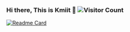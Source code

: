 ### Hi there, This is Kmiit 👋 ![Visitor Count](https://profile-counter.glitch.me/kmiit/count.svg)

<!--
**kmiit/kmiit** is a ✨ _special_ ✨ repository because its `README.md` (this file) appears on your GitHub profile.

Here are some ideas to get you started:

- 🔭 I’m currently working on ...
- 🌱 I’m currently learning ...
- 👯 I’m looking to collaborate on ...
- 🤔 I’m looking for help with ...
- 💬 Ask me about ...
- 📫 How to reach me: ...
- 😄 Pronouns: ...
- ⚡ Fun fact: ...
-->

[![Readme Card](https://github-readme-stats-one-bice.vercel.app/api?username=kmiit&show_icons=true&role=OWNER,ORGANIZATION_MEMBER,COLLABORATOR)](#)
